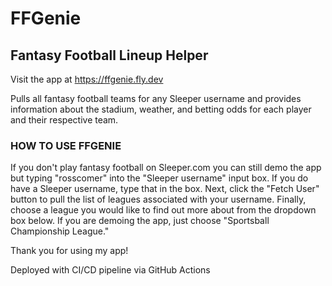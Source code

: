 # FFGenie
## Fantasy Football Lineup Helper

Visit the app at https://ffgenie.fly.dev

Pulls all fantasy football teams for any Sleeper username and provides information about the stadium, weather, and betting odds for each player and their respective team.

### HOW TO USE FFGENIE

If you don't play fantasy football on Sleeper.com you can still demo the app but typing "rosscomer" into the "Sleeper username" input box.  If you do have a Sleeper username, type that in the box.  Next, click the "Fetch User" button to pull the list of leagues associated with your username.  Finally, choose a league you would like to find out more about from the dropdown box below.  If you are demoing the app, just choose "Sportsball Championship League."

Thank you for using my app!

Deployed with CI/CD pipeline via GitHub Actions